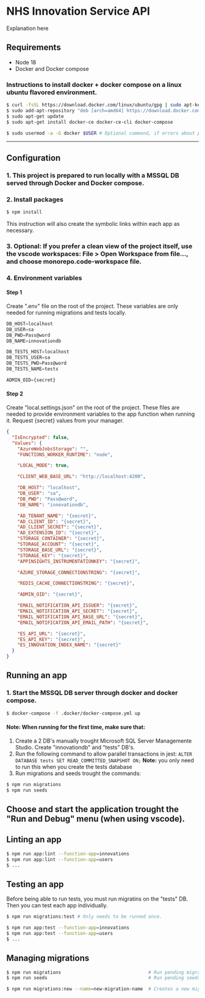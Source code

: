 # NHS Innovation Service API

Explanation here

## Requirements

- Node 18
- Docker and Docker compose

### Instructions to install docker + docker compose on a linux ubuntu flavored environment.

```bash
$ curl -fsSL https://download.docker.com/linux/ubuntu/gpg | sudo apt-key add -
$ sudo add-apt-repository "deb [arch=amd64] https://download.docker.com/linux/ubuntu RELEASE stable" # Check RELEASE in "cat /etc/os-release", UBUNTU_CODENAME
$ sudo apt-get update
$ sudo apt-get install docker-ce docker-ce-cli docker-compose

$ sudo usermod -a -G docker $USER # Optional command, if errors about permissions happens when running commands
```

---

## Configuration

### 1. This project is prepared to run locally with a MSSQL DB served through Docker and Docker compose.

### 2. Install packages

```bash
$ npm install
```

This instruction will also create the symbolic links within each app as necessary.

### 3. Optional: If you prefer a clean view of the project itself, use the vscode workspaces: File > Open Workspace from file..., and choose monorepo.code-workspace file.

### 4. Environment variables

#### **Step 1**

Create ".env" file on the root of the project. These variables are only needed for running migrations and tests locally.

```js
DB_HOST=localhost
DB_USER=sa
DB_PWD=Pass@word
DB_NAME=innovationdb

DB_TESTS_HOST=localhost
DB_TESTS_USER=sa
DB_TESTS_PWD=Pass@word
DB_TESTS_NAME=tests

ADMIN_OID={secret}
```

#### **Step 2**

Create "local.settings.json" on the root of the project.
These files are needed to provide environment variables to the app function when running it. Request {secret} values from your manager.

```json
{
  "IsEncrypted": false,
  "Values": {
    "AzureWebJobsStorage": "",
    "FUNCTIONS_WORKER_RUNTIME": "node",

    "LOCAL_MODE": true,

    "CLIENT_WEB_BASE_URL": "http://localhost:4200",

    "DB_HOST": "localhost",
    "DB_USER": "sa",
    "DB_PWD": "Pass@word",
    "DB_NAME": "innovationdb",

    "AD_TENANT_NAME": "{secret}",
    "AD_CLIENT_ID": "{secret}",
    "AD_CLIENT_SECRET": "{secret}",
    "AD_EXTENSION_ID": "{secret}",
    "STORAGE_CONTAINER": "{secret}",
    "STORAGE_ACCOUNT": "{secret}",
    "STORAGE_BASE_URL": "{secret}",
    "STORAGE_KEY": "{secret}",
    "APPINSIGHTS_INSTRUMENTATIONKEY": "{secret}",

    "AZURE_STORAGE_CONNECTIONSTRING": "{secret}",

    "REDIS_CACHE_CONNECTIONSTRING": "{secret}",

    "ADMIN_OID": "{secret}",

    "EMAIL_NOTIFICATION_API_ISSUER": "{secret}",
    "EMAIL_NOTIFICATION_API_SECRET": "{secret}",
    "EMAIL_NOTIFICATION_API_BASE_URL": "{secret}",
    "EMAIL_NOTIFICATION_API_EMAIL_PATH": "{secret}",

    "ES_API_URL": "{secret}",
    "ES_API_KEY": "{secret}",
    "ES_INNOVATION_INDEX_NAME": "{secret}"
  }
}
```

## Running an app

### 1. Start the MSSQL DB server through docker and docker compose.

```bash
$ docker-compose -f .docker/docker-compose.yml up
```

#### **Note: When running for the first time, make sure that:**

1. Create a 2 DB's manually trought Microsoft SQL Server Managemente Studio. Create "innovationdb" and "tests" DB's.
1. Run the following command to allow parallel transactions in jest: `ALTER DATABASE tests SET READ_COMMITTED_SNAPSHOT ON;`
   **Note:** you only need to run this when you create the tests database
1. Run migrations and seeds trought the commands:

```bash
$ npm run migrations
$ npm run seeds
```

## Choose and start the application trought the "Run and Debug" menu (when using vscode).

## Linting an app

```bash
$ npm run app:lint --function-app=innovations
$ npm run app:lint --function-app=users
$ ...

```

## Testing an app

Before being able to run tests, you must run migratins on the "tests" DB. Then you can test each app individually.

```bash
$ npm run migrations:test # Only needs to be runned once.

$ npm run app:test --function-app=innovations
$ npm run app:test --function-app=users
$ ...

```

## Managing migrations

```bash
$ npm run migrations                                # Run pending migrations.
$ npm run seeds                                     # Run pending seeds.

$ npm run migrations:new --name=new-migration-name  # Creates a new migration file.

```
